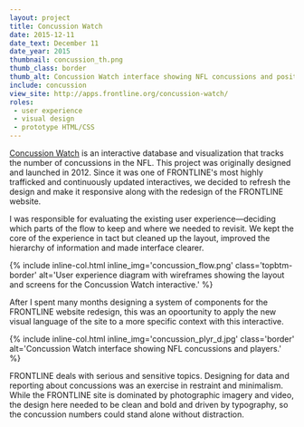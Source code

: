 ```yaml
---
layout: project
title: Concussion Watch
date: 2015-12-11
date_text: December 11
date_year: 2015
thumbnail: concussion_th.png
thumb_class: border
thumb_alt: Concussion Watch interface showing NFL concussions and positions.
include: concussion
view_site: http://apps.frontline.org/concussion-watch/
roles:
 - user experience
 - visual design
 - prototype HTML/CSS
---
```


[Concussion Watch](http://apps.frontline.org/concussion-watch/) is an interactive database and visualization that tracks the number of concussions in the NFL. This project was originally designed and launched in 2012. Since it was one of FRONTLINE's most highly trafficked and continuously updated interactives, we decided to refresh the design and make it responsive along with the redesign of the FRONTLINE website.

I was responsible for evaluating the existing user experience—deciding which parts of the flow to keep and where we needed to revisit. We kept the core of the experience in tact but cleaned up the layout, improved the hierarchy of information and made interface clearer.

{% include inline-col.html inline_img='concussion_flow.png' class='topbtm-border' alt='User experience diagram with wireframes showing the layout and screens for the Concussion Watch interactive.' %}


After I spent many months designing a system of components for the FRONTLINE website redesign, this was an opoortunity to apply the new visual language of the site to a more specific context with this interactive. 

{% include inline-col.html inline_img='concussion_plyr_d.jpg' class='border' alt='Concussion Watch interface showing NFL concussions and players.' %}

FRONTLINE deals with serious and sensitive topics. Designing for data and reporting about concussions was an exercise in restraint and minimalism. While the FRONTLINE site is dominated by photographic imagery and video, the design here needed to be clean and bold and driven by typography, so the concussion numbers could stand alone without distraction.